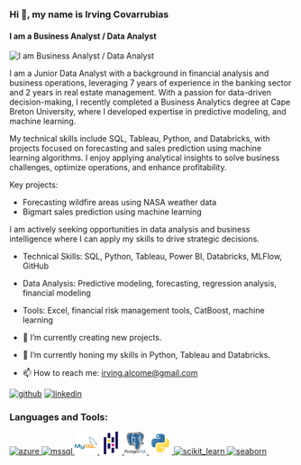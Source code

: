 ### Hi 👋, my name is Irving Covarrubias
#### I am a Business Analyst / Data Analyst
![I am Business Analyst / Data Analyst](https://media.licdn.com/dms/image/v2/D4E16AQFDkGK_BwAJqg/profile-displaybackgroundimage-shrink_350_1400/profile-displaybackgroundimage-shrink_350_1400/0/1725834889793?e=1731542400&v=beta&t=zkZKpkvWG_FHPkOUjbcb_68uvtEdYOAcTMhH6bk6s40)

I am a Junior Data Analyst with a background in financial analysis and business operations, leveraging 7 years of experience in the banking sector and 2 years in real estate management. With a passion for data-driven decision-making, I recently completed a Business Analytics degree at Cape Breton University, where I developed expertise in predictive modeling, and machine learning.

My technical skills include SQL, Tableau, Python, and Databricks, with projects focused on forecasting and sales prediction using machine learning algorithms. I enjoy applying analytical insights to solve business challenges, optimize operations, and enhance profitability.

Key projects:

- Forecasting wildfire areas using NASA weather data 
- Bigmart sales prediction using machine learning 

I am actively seeking opportunities in data analysis and business intelligence where I can apply my skills to drive strategic decisions.

- Technical Skills: SQL, Python, Tableau, Power BI, Databricks, MLFlow, GitHub
- Data Analysis: Predictive modeling, forecasting, regression analysis, financial modeling
- Tools: Excel, financial risk management tools, CatBoost, machine learning

- 🔭 I’m currently creating new projects. 
- 🌱 I’m currently honing my skills in Python, Tableau and Databricks. 
- 📫 How to reach me: irving.alcome@gmail.com 


[<img src='https://cdn.jsdelivr.net/npm/simple-icons@3.0.1/icons/github.svg' alt='github' height='40'>](https://github.com/Alcome4)  [<img src='https://cdn.jsdelivr.net/npm/simple-icons@3.0.1/icons/linkedin.svg' alt='linkedin' height='40'>](https://www.linkedin.com/in/https://www.linkedin.com/in/irving-covarrubias//)  


<h3 align="left">Languages and Tools:</h3>
<p align="left"> <a href="https://azure.microsoft.com/en-in/" target="_blank" rel="noreferrer"> <img src="https://www.vectorlogo.zone/logos/microsoft_azure/microsoft_azure-icon.svg" alt="azure" width="40" height="40"/> </a>  <a href="https://www.microsoft.com/en-us/sql-server" target="_blank" rel="noreferrer"> <img src="https://www.svgrepo.com/show/303229/microsoft-sql-server-logo.svg" alt="mssql" width="40" height="40"/> </a> <a href="https://www.mysql.com/" target="_blank" rel="noreferrer"> <img src="https://raw.githubusercontent.com/devicons/devicon/master/icons/mysql/mysql-original-wordmark.svg" alt="mysql" width="40" height="40"/> </a> <a href="https://pandas.pydata.org/" target="_blank" rel="noreferrer"> <img src="https://raw.githubusercontent.com/devicons/devicon/2ae2a900d2f041da66e950e4d48052658d850630/icons/pandas/pandas-original.svg" alt="pandas" width="40" height="40"/> </a> <a href="https://www.postgresql.org" target="_blank" rel="noreferrer"> <img src="https://raw.githubusercontent.com/devicons/devicon/master/icons/postgresql/postgresql-original-wordmark.svg" alt="postgresql" width="40" height="40"/> </a> <a href="https://www.python.org" target="_blank" rel="noreferrer"> <img src="https://raw.githubusercontent.com/devicons/devicon/master/icons/python/python-original.svg" alt="python" width="40" height="40"/> </a> <a href="https://scikit-learn.org/" target="_blank" rel="noreferrer"> <img src="https://upload.wikimedia.org/wikipedia/commons/0/05/Scikit_learn_logo_small.svg" alt="scikit_learn" width="40" height="40"/> </a> <a href="https://seaborn.pydata.org/" target="_blank" rel="noreferrer"> <img src="https://seaborn.pydata.org/_images/logo-mark-lightbg.svg" alt="seaborn" width="40" height="40"/> </a> </p>

